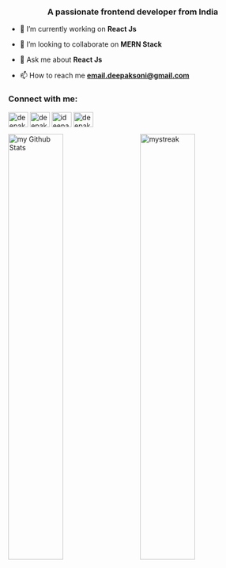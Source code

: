 <h3 align="center">A passionate frontend developer from India</h3>

- 🔭 I’m currently working on **React Js**

- 👯 I’m looking to collaborate on **MERN Stack**

- 💬 Ask me about **React Js**

- 📫 How to reach me **email.deepaksoni@gmail.com**

<h3 align="left">Connect with me:</h3>
<p align="left">
<a href="https://linkedin.com/in/deepakksoni" target="blank"><img align="center" src="https://raw.githubusercontent.com/rahuldkjain/github-profile-readme-generator/master/src/images/icons/Social/linked-in-alt.svg" alt="deepakksoni" height="30" width="40" /></a>
<a href="https://stackoverflow.com/users/11419299/deepak-soni" target="blank"><img align="center" src="https://raw.githubusercontent.com/rahuldkjain/github-profile-readme-generator/master/src/images/icons/Social/stack-overflow.svg" alt="deepak-soni" height="30" width="40" /></a>
<a href="https://instagram.com/ideepaksonii" target="blank"><img align="center" src="https://raw.githubusercontent.com/rahuldkjain/github-profile-readme-generator/master/src/images/icons/Social/instagram.svg" alt="ideepaksonii" height="30" width="40" /></a>
<a href="https://www.youtube.com/c/deepak soni" target="blank"><img align="center" src="https://raw.githubusercontent.com/rahuldkjain/github-profile-readme-generator/master/src/images/icons/Social/youtube.svg" alt="deepak soni" height="30" width="40" /></a>
</p>


<img width="47%" align="left" src="https://github-readme-stats.vercel.app/api?username=deepak100ni&include_all_commits=true&count_private=true&show_icons=true&line_height=20&title_color=2B5BBD&icon_color=1124BB&text_color=A1A1A1&bg_color=0,000000,130F40" alt="my Github Stats"/>

<img align="right" width="47%" src="https://github-readme-streak-stats.herokuapp.com/?user=deepak100ni&theme=tokyonight" alt="mystreak"/>

